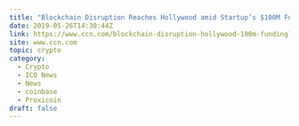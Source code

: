```yaml
---
title: "Blockchain Disruption Reaches Hollywood amid Startup’s $100M Funding"
date: 2019-05-26T14:30:44Z
link: https://www.ccn.com/blockchain-disruption-hollywood-100m-funding?utm_medium=RSS&utm_source=hune
site: www.ccn.com
topic: crypto
category:
  - Crypto
  - ICO News
  - News
  - coinbase
  - Proxicoin
draft: false
---
```

